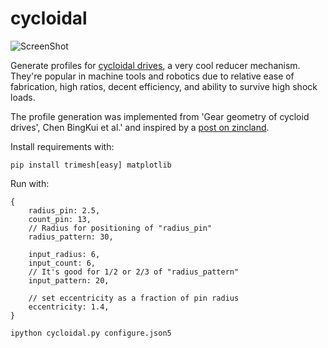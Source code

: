 cycloidal
=========

![ScreenShot](https://raw.github.com/mikedh/cycloidal/master/images/cycloidal_example.png)

Generate profiles for [cycloidal drives](https://en.wikipedia.org/wiki/Cycloidal_drive), a very cool reducer mechanism. They're popular in machine tools and robotics due to relative ease of fabrication, high ratios, decent efficiency, and ability to survive high shock loads. 

The profile generation was implemented from 'Gear geometry of cycloid drives', Chen BingKui et al.' and inspired by a [post on zincland](http://www.zincland.com/hypocycloid). 

Install requirements with:

```
pip install trimesh[easy] matplotlib
```

Run with:

```json5:configure.json5
{
	radius_pin: 2.5,
	count_pin: 13,
	// Radius for positioning of "radius_pin"
	radius_pattern: 30,

	input_radius: 6,
	input_count: 6,
	// It's good for 1/2 or 2/3 of "radius_pattern"
	input_pattern: 20,

	// set eccentricity as a fraction of pin radius
	eccentricity: 1.4,
}
```

```bash
ipython cycloidal.py configure.json5
```